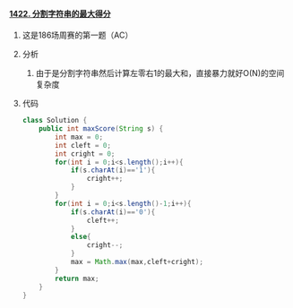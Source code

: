 #### [1422. 分割字符串的最大得分](https://leetcode-cn.com/problems/maximum-score-after-splitting-a-string/)

1. 这是186场周赛的第一题（AC）

2. 分析

   1. 由于是分割字符串然后计算左零右1的最大和，直接暴力就好O(N)的空间复杂度

3. 代码

   ```java
   class Solution {
       public int maxScore(String s) {
           int max = 0;
           int cleft = 0;
           int cright = 0;
           for(int i = 0;i<s.length();i++){
               if(s.charAt(i)=='1'){
                   cright++;
               }
           }
           for(int i = 0;i<s.length()-1;i++){
               if(s.charAt(i)=='0'){
                   cleft++;
               }
               else{
                   cright--;
               }
               max = Math.max(max,cleft+cright);
           }
           return max;
       }
   }
   ```

   

